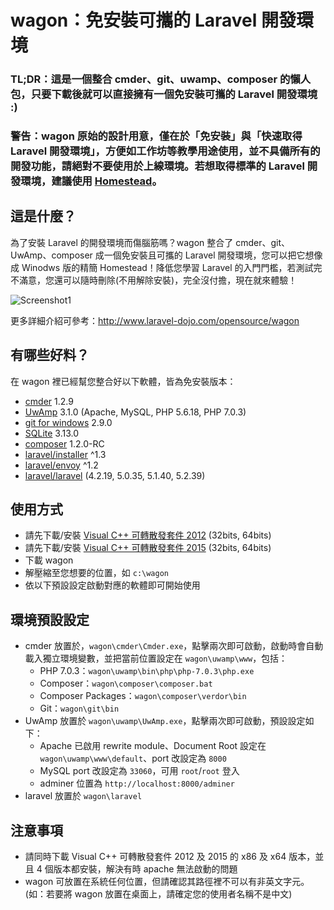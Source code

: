 # wagon：免安裝可攜的 Laravel 開發環境

### TL;DR：這是一個整合 cmder、git、uwamp、composer 的懶人包，只要下載後就可以直接擁有一個免安裝可攜的 Laravel 開發環境 :)

### 警告：wagon 原始的設計用意，僅在於「免安裝」與「快速取得 Laravel 開發環境」，方便如工作坊等教學用途使用，並不具備所有的開發功能，請絕對不要使用於上線環境。若想取得標準的 Laravel 開發環境，建議使用 [Homestead](http://laravel.com/docs/5.1/homestead)。

## 這是什麼？

為了安裝 Laravel 的開發環境而傷腦筋嗎？wagon 整合了 cmder、git、UwAmp、composer 成一個免安裝且可攜的 Laravel 開發環境，您可以把它想像成 Winodws 版的精簡 Homestead！降低您學習 Laravel 的入門門檻，若測試完不滿意，您還可以隨時刪除(不用解除安裝)，完全沒付擔，現在就來體驗！

![Screenshot1](http://www.laravel-dojo.com/assets/img/opensource/wagon-screenshot.png)

更多詳細介紹可參考：<http://www.laravel-dojo.com/opensource/wagon>

## 有哪些好料？

在 wagon 裡已經幫您整合好以下軟體，皆為免安裝版本：

* [cmder](http://cmder.net/) 1.2.9
* [UwAmp](http://www.uwamp.com/en/) 3.1.0 (Apache, MySQL, PHP 5.6.18, PHP 7.0.3)
* [git for windows](https://github.com/git-for-windows/git) 2.9.0
* [SQLite](https://www.sqlite.org/) 3.13.0
* [composer](https://getcomposer.org/) 1.2.0-RC
* [laravel/installer](https://packagist.org/packages/laravel/installer) ^1.3
* [laravel/envoy](https://packagist.org/packages/laravel/envoy) ^1.2
* [laravel/laravel](https://packagist.org/packages/laravel/laravel) (4.2.19, 5.0.35, 5.1.40, 5.2.39)

## 使用方式

* 請先下載/安裝 [Visual C++ 可轉散發套件 2012](http://www.microsoft.com/zh-tw/download/details.aspx?id=30679) (32bits, 64bits)
* 請先下載/安裝 [Visual C++ 可轉散發套件 2015](https://www.microsoft.com/zh-TW/download/details.aspx?id=48145) (32bits, 64bits)
* 下載 wagon
* 解壓縮至您想要的位置，如 `c:\wagon`
* 依以下預設設定啟動對應的軟體即可開始使用

## 環境預設設定

* cmder 放置於，`wagon\cmder\Cmder.exe`，點擊兩次即可啟動，啟動時會自動載入獨立環境變數，並把當前位置設定在 `wagon\uwamp\www`，包括：
	* PHP 7.0.3：`wagon\uwamp\bin\php\php-7.0.3\php.exe`
	* Composer：`wagon\composer\composer.bat`
	* Composer Packages：`wagon\composer\verdor\bin`
	* Git：`wagon\git\bin`
* UwAmp 放置於 `wagon\uwamp\UwAmp.exe`，點擊兩次即可啟動，預設設定如下：
	* Apache 已啟用 rewrite module、Document Root 設定在 `wagon\uwamp\www\default`、port 改設定為 `8000`
	* MySQL port 改設定為 `33060`，可用 `root`/`root` 登入
	* adminer 位置為 `http://localhost:8000/adminer`
* laravel 放置於 `wagon\laravel`

## 注意事項

* 請同時下載 Visual C++ 可轉散發套件 2012 及 2015 的 x86 及 x64 版本，並且 4 個版本都安裝，解決有時 apache 無法啟動的問題
* wagon 可放置在系統任何位置，但請確認其路徑裡不可以有非英文字元。 (如：若要將 wagon 放置在桌面上，請確定您的使用者名稱不是中文)